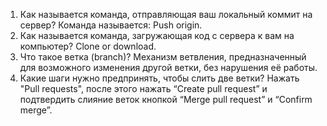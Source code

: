 1.	Как называется команда, отправляющая ваш локальный коммит на сервер?
Команда называется: Push origin.
2.	Как называется команда, загружающая код с сервера к вам на компьютер?
Clone or download.
3.	Что такое ветка (branch)?
Механизм ветвления, предназначенный для возможного изменения другой ветки, без нарушения её работы.
4.	Какие шаги нужно предпринять, чтобы слить две ветки?
Нажать "Pull requests", после этого нажать “Create pull request” и подтвердить слияние веток кнопкой “Merge pull request”  и “Confirm merge”. 
